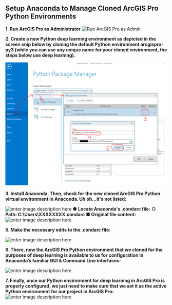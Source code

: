 ## Setup Anaconda to Manage Cloned ArcGIS Pro Python Environments

 **1. Run ArcGIS Pro as Administrator**
![Run ArcGIS Pro as Admin](https://raw.githubusercontent.com/tjhallum/anaconda_arcgis_pro/master/1-run_arc_as_admin.png)

**2. Create a new Python deep learning environment as depicted in the screen snip below by cloning the default Python environment arcgispro-py3 (while you can use any unique name for your cloned environment, the steps below use deep learning).**

![enter image description here](https://github.com/tjhallum/anaconda_arcgis_pro/raw/master/2-create_new_virtual_env.png)

**3. Install Anaconda. Then, check for the new cloned ArcGIS Pro Python virtual environment in Anaconda. Uh oh...it's not listed:**

![enter image description here](https://github.com/tjhallum/anaconda_arcgis_pro/raw/master/3-anaconda_cant_see_arcgis_pro_python_env.png)
	**● Locate Anaconda's .condarc file:**
		**○ Path: C:\Users\XXXXXXXX\.condarc**
			**■ Original file content:**
			![enter image description here](https://github.com/tjhallum/anaconda_arcgis_pro/raw/master/4-orig_condarc_file.png)

**5. Make the necessary edits to the .condarc file:**

![enter image description here](https://github.com/tjhallum/anaconda_arcgis_pro/raw/master/5-amended_condarc_file.png)

**6. There, now the ArcGIS Pro Python environment that we cloned for the purposes of deep learning is available to us for configuration in Anaconda’s familiar GUI & Command Line interfaces:**

![enter image description here](https://github.com/tjhallum/anaconda_arcgis_pro/raw/master/6-anaconda_sees_arcgis_pro_python_env.png)

**7. Finally, once our Python environment for deep learning in ArcGIS Pro is properly configured, we just need to make sure that we set it as the active Python environment for our project in ArcGIS Pro:**
![enter image description here](https://github.com/tjhallum/anaconda_arcgis_pro/raw/master/7-arcgis_pro_make_new_python_env_active.png)

<!--stackedit_data:
eyJoaXN0b3J5IjpbLTE5NDMwNjkyODAsLTEzNjQ5ODA1MDldfQ
==
-->